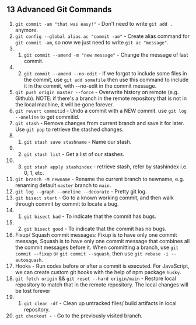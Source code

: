 ## 13 Advanced Git Commands

1. `git commit -am "that was easy!"` - Don't need to write `git add .` anymore.
2. `git config --global alias.ac "commit -am"` - Create alias command for `git commit -am`, so now we just need to write `git ac "message"`.
3. 1. `git commit --amend -m "new message"` - Change the message of last commit.
4. 2. `git commit --amend --no-edit` - If we forgot to include some files in the commit, use `git add somefile` then use this command to include it in the commit, with --no-edit in the commit message.
5. `git push origin master --force` - Overwrite history on remote (e.g. Github). NOTE: if there's a branch in the remote repository that is not in the local machine, it will be gone forever.
6. `git revert commitid` - Undo a commit with a NEW commit. use `git log --oneline` to get commitid.
7. `git stash` - Remove changes from current branch and save it for later. Use `git pop` to retrieve the stashed changes.
8. 1. `git stash save stashname` - Name our stash.
9. 2. `git stash list` - Get a list of our stashes.
10. 3. `git stash apply stashindex` - retrieve stash, refer by stashindex i.e. 0, 1, etc.
11. `git branch -M newname` - Rename the current branch to newname, e.g. renaming default `master` branch to `main`.
12. `git log --graph --oneline --decorate` - Pretty git log.
13. `git bisect start` - Go to a known working commit, and then walk through commit by commit to locate a bug.
14. 1. `git bisect bad` - To indicate that the commit has bugs.
15. 2. `git bisect good` - To indicate that the commit has no bugs.
16. Fixup/ Squash commit messages: Fixup is to have only one commit message, Squash is to have only one commit message that combines all the commit messages before it. When committing a branch, use `git commit --fixup` or `git commit --squash`, then use `git rebase -i --autosquash`.
17. Hooks - Run codes before or after a commit is executed. For JavaScript, we can create custom git hooks with the help of npm package `husky`.
18. `git fetch origin` && `git reset --hard origin/main` - Restore local repository to match that in the remote repository. The local changes will be lost forever
19. 1. `git clean -df` - Clean up untracked files/ build artifacts in local repository.
20. `git checkout -` - Go to the previously visited branch.
